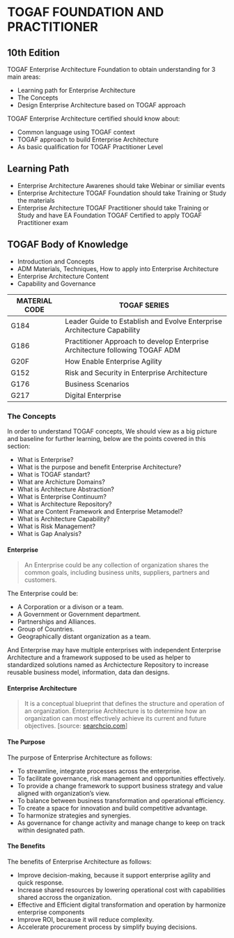 <h1 class="code-line" data-line-start=0 data-line-end=1 ><a id="TOGAF_FOUNDATION_AND_PRACTITIONER_0"></a>TOGAF FOUNDATION AND PRACTITIONER</h1>
<h2 class="code-line" data-line-start=1 data-line-end=2 ><a id="10th_Edition_1"></a>10th Edition</h2>
<p class="has-line-data" data-line-start="3" data-line-end="4">TOGAF Enterprise Architecture Foundation to obtain understanding for 3 main areas:</p>
<ul>
<li class="has-line-data" data-line-start="5" data-line-end="6">Learning path for Enterprise Architecture</li>
<li class="has-line-data" data-line-start="6" data-line-end="7">The Concepts</li>
<li class="has-line-data" data-line-start="7" data-line-end="9">Design Enterprise Architecture based on TOGAF approach</li>
</ul>
<p class="has-line-data" data-line-start="9" data-line-end="10">TOGAF Enterprise Architecture certified should know about:</p>
<ul>
<li class="has-line-data" data-line-start="11" data-line-end="12">Common language using TOGAF context</li>
<li class="has-line-data" data-line-start="12" data-line-end="13">TOGAF approach to build Enterprise Architecture</li>
<li class="has-line-data" data-line-start="13" data-line-end="15">As basic qualification for TOGAF Practitioner Level</li>
</ul>
<h2 class="code-line" data-line-start=15 data-line-end=16 ><a id="Learning_Path_15"></a>Learning Path</h2>
<ul>
<li class="has-line-data" data-line-start="17" data-line-end="18">Enterprise Architecture Awarenes should take Webinar or similiar events</li>
<li class="has-line-data" data-line-start="18" data-line-end="19">Enterprise Architecture TOGAF Foundation should take Training or Study the materials</li>
<li class="has-line-data" data-line-start="19" data-line-end="21">Enterprise Architecture TOGAF Practitioner should take Training or Study and have EA Foundation TOGAF Certified to apply TOGAF Practitioner exam</li>
</ul>
<h2 class="code-line" data-line-start=21 data-line-end=22 ><a id="TOGAF_Body_of_Knowledge_21"></a>TOGAF Body of Knowledge</h2>
<ul>
<li class="has-line-data" data-line-start="22" data-line-end="23">Introduction and Concepts</li>
<li class="has-line-data" data-line-start="23" data-line-end="24">ADM Materials, Techniques, How to apply into Enterprise Architecture</li>
<li class="has-line-data" data-line-start="24" data-line-end="25">Enterprise Architecture Content</li>
<li class="has-line-data" data-line-start="25" data-line-end="27">Capability and Governance</li>
</ul>
<table class="table table-striped table-bordered">
<thead>
<tr>
<th>MATERIAL CODE</th>
<th>TOGAF SERIES</th>
</tr>
</thead>
<tbody>
<tr>
<td>G184</td>
<td>Leader Guide to Establish and Evolve Enterprise Architecture Capability</td>
</tr>
<tr>
<td>G186</td>
<td>Practitioner Approach to develop Enterprise Architecture following TOGAF ADM</td>
</tr>
<tr>
<td>G20F</td>
<td>How Enable Enterprise Agility</td>
</tr>
<tr>
<td>G152</td>
<td>Risk and Security in Enterprise Architecture</td>
</tr>
<tr>
<td>G176</td>
<td>Business Scenarios</td>
</tr>
<tr>
<td>G217</td>
<td>Digital Enterprise</td>
</tr>
</tbody>
</table>

<h3 class="code-line" data-line-start=36 data-line-end=37 ><a id="The_Concepts_36"></a>The Concepts</h3>
<p class="has-line-data" data-line-start="37" data-line-end="38">In order to understand TOGAF concepts, We should view as a big picture and baseline for further learning, below are the points covered in this section:</p>
<ul>
<li class="has-line-data" data-line-start="38" data-line-end="39">What is Enterprise?</li>
<li class="has-line-data" data-line-start="39" data-line-end="40">What is the purpose and benefit Enterprise Architecture?</li>
<li class="has-line-data" data-line-start="40" data-line-end="41">What is TOGAF standart?</li>
<li class="has-line-data" data-line-start="41" data-line-end="42">What are Archicture Domains?</li>
<li class="has-line-data" data-line-start="42" data-line-end="43">What is Architecture Abstraction?</li>
<li class="has-line-data" data-line-start="43" data-line-end="44">What is Enterprise Continuum?</li>
<li class="has-line-data" data-line-start="44" data-line-end="45">What is Architecture Repository?</li>
<li class="has-line-data" data-line-start="45" data-line-end="46">What are Content Framework and Enterprise Metamodel?</li>
<li class="has-line-data" data-line-start="46" data-line-end="47">What is Architecture Capability?</li>
<li class="has-line-data" data-line-start="47" data-line-end="48">What is Risk Management?</li>
<li class="has-line-data" data-line-start="48" data-line-end="50">What is Gap Analysis?</li>
</ul>
<h4 class="code-line" data-line-start=50 data-line-end=51 ><a id="Enterprise_50"></a>Enterprise</h4>
<blockquote>
<p class="has-line-data" data-line-start="51" data-line-end="52">An Enterprise could be any collection of organization shares the common goals, including business units, suppliers, partners and customers.</p>
</blockquote>
<p class="has-line-data" data-line-start="53" data-line-end="54">The Enterprise could be:</p>
<ul>
<li class="has-line-data" data-line-start="54" data-line-end="55">A Corporation or a divison or a team.</li>
<li class="has-line-data" data-line-start="55" data-line-end="56">A Government or Government department.</li>
<li class="has-line-data" data-line-start="56" data-line-end="57">Partnerships and Alliances.</li>
<li class="has-line-data" data-line-start="57" data-line-end="58">Group of Countries.</li>
<li class="has-line-data" data-line-start="58" data-line-end="60">Geographically distant organization as a team.</li>
</ul>
<p class="has-line-data" data-line-start="60" data-line-end="61">And Enterprise may have multiple enterprises with independent Enterprise Architecture and a framework supposed to be used as helper to standardized solutions named as Archictecture Repository to increase reusable business model, information, data dan designs.</p>

<h4 class="code-line" data-line-start=62 data-line-end=63 ><a id="Enterprise_Architecture_62"></a>Enterprise Architecture</h4>
<blockquote>
<p class="has-line-data" data-line-start="63" data-line-end="64">It is a conceptual blueprint that defines the structure and operation of an organization. Enterprise Architecture is to determine how an organization can most effectively achieve its current and future objectives. [source: <a href="http://searchcio.com">searchcio.com</a>]</p>
</blockquote>
<h4 class="code-line" data-line-start=65 data-line-end=66 ><a id="The_Purpose_65"></a>The Purpose</h4>
<p class="has-line-data" data-line-start="66" data-line-end="67">The purpose of Enterprise Architecture as follows:</p>
<ul>
<li class="has-line-data" data-line-start="67" data-line-end="68">To streamline, integrate processes across the enterprise.</li>
<li class="has-line-data" data-line-start="68" data-line-end="69">To facilitate governance, risk management and opportunities effectively.</li>
<li class="has-line-data" data-line-start="69" data-line-end="70">To provide a change framework to support business strategy and value aligned with organization’s view.</li>
<li class="has-line-data" data-line-start="70" data-line-end="71">To balance between business transformation and operational efficiency.</li>
<li class="has-line-data" data-line-start="71" data-line-end="72">To create a space for innovation and build competitive advantage.</li>
<li class="has-line-data" data-line-start="72" data-line-end="73">To harmonize strategies and synergies.</li>
<li class="has-line-data" data-line-start="73" data-line-end="74">As governance for change activity and manage change to keep on track within designated path.</li>
</ul>
<h4 class="code-line" data-line-start=74 data-line-end=75 ><a id="The_Benefits_74"></a>The Benefits</h4>
<p class="has-line-data" data-line-start="75" data-line-end="76">The benefits of Enterprise Architecture as follows:</p>
<ul>
<li class="has-line-data" data-line-start="76" data-line-end="77">Improve decision-making, because it support enterprise agility and quick response.</li>
<li class="has-line-data" data-line-start="77" data-line-end="78">Increase shared resources by lowering operational cost with capabilities shared accross the organization.</li>
<li class="has-line-data" data-line-start="78" data-line-end="79">Effective and Efficient digital transformation and operation by harmonize enterprise components</li>
<li class="has-line-data" data-line-start="79" data-line-end="80">Improve ROI, because it will reduce complexity.</li>
<li class="has-line-data" data-line-start="80" data-line-end="82">Accelerate procurement process by simplify buying decisions.</li>
</ul>
